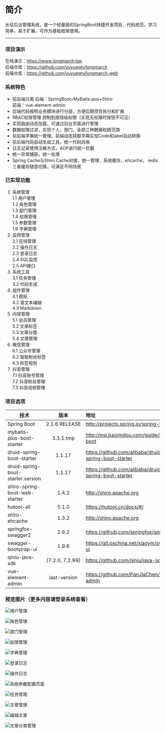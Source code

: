
# 简介
长征后台管理系统，是一个轻量级的SpringBoot快捷开发项目，代码规范，学习简单，易于扩展，可作为基础框架使用。

------
### 项目演示
在线演示：https://www.longmarch.top  
后端仓库：https://github.com/yuyueqty/longmarch  
前端仓库：https://github.com/yuyueqty/longmarch-web  

### 系统特色

 - 前后端分离
    后端：SpringBoot+MyBatis-pus+Shiro  
    前端：vue-element-admin  
 - 后端代码按照业务模块进行分层，方便后期项目拆分和扩展  
 - RBAC权限管理 控制到按钮级权限（实现无权限时按钮不可见）  
 - 实现路由动态加载，可通过后台页面进行管理  
 - 数据权限过滤，实现个人，部门，全部三种数据权限范围  
 - 前后端字典统一管理，前端动态获取字典实现Code和label自动转换  
 - 前后端代码自动生成工具，统一代码风格  
 - 日志记录使用注解方式，AOP进行统一拦截
 - 统一异常捕获，统一处理  
 - Spring Cache与Shiro Cache对接，统一管理，系统缓存，ehcache，
    redis三者缓存随意切换，可满足不同场景

### 已实现功能

 1. 系统管理  
    1.1 用户管理  
    1.2 角色管理  
    1.3 部门管理  
    1.4 权限管理  
    1.5 参数管理  
    1.6 字典管理  
 2. 监控管理  
    2.1 在线管理  
    2.2 操作日志    
    2.3 登录日志  
    2.4 SQL监控  
    2.5 API接口  
 3. 系统工具  
    3.1 任务管理  
    3.2 代码生成  
 4. 组件管理  
    4.1 图标  
    4.2 富文本编辑  
    4.3 Markdown  
 5. 内容管理  
    5.1 会员管理  
    5.2 文章标签  
    5.3 文章分类  
    5.4 文章管理  
 6. 微信管理  
    6.1 公众号管理  
    6.2 智能粉丝标签  
    6.3 标签规则  
 7. 抖音管理  
    7.1 抖音账号管理  
    7.2 抖音粉丝管理  
    7.3 抖音视频管理  
 
### 项目选项
| 技术        | 版本   |  地址  |
| --------   | :-----:  | :----  |
| Spring Boot     | 2.1.6.RELEASE |   http://projects.spring.io/spring-boot/     |
| mybatis-plus-boot-starter        |   3.3.1.tmp   |   http://mp.baomidou.com/guide/install.html#spring-boot   |
| druid-spring-boot-starter        |    1.1.17    |  https://github.com/alibaba/druid/tree/master/druid-spring-boot-starter  |
| druid-spring-boot-starter.sersion        |    1.1.17    |  https://github.com/alibaba/druid/tree/master/druid-spring-boot-starter  |
| shiro-spring-boot-web-starter        |    1.4.2    |  http://shiro.apache.org  |
| hutool-all        |    5.1.0    |  https://hutool.cn/docs/#/  |
| shiro-ehcache        |    1.3.2    |  http://shiro.apache.org  |
| springfox-swagger2        |    2.9.2    |  https://github.com/springfox/springfox  |
| swagger-bootstrap-ui        |    1.9.6    |  https://git.oschina.net/xiaoym/swagger-bootstrap-ui  |
| qiniu-java-sdk        |    [7.2.0, 7.2.99]    |  https://github.com/qiniu/java-sdk  |
| vue-element-admin        |    last-version    |  https://github.com/PanJiaChen/vue-element-admin  |

### 预览图片（更多内容请登录系统查看）
![用户管理][2]

![角色管理][3]

![部门管理][4]

![权限管理][5]

![字典管理][6]

![登录日志][7]

![操作日志][8]

![系统参数配置页面][9]

![任务管理][10]

![文章管理][11]

![编辑文章][12]

![文章分类管理][13]


  [2]: http://upload.longmarch.top/21.png
  [3]: http://upload.longmarch.top/13.jpg
  [4]: http://upload.longmarch.top/11.jpg
  [5]: http://upload.longmarch.top/12.jpg
  [6]: http://upload.longmarch.top/14.jpg
  [7]: http://upload.longmarch.top/15.jpg
  [8]: http://upload.longmarch.top/16.jpg
  [9]: http://upload.longmarch.top/3.jpg
  [10]: http://upload.longmarch.top/17.jpg
  [11]: http://upload.longmarch.top/18.png
  [12]: http://upload.longmarch.top/19.jpg
  [13]: http://upload.longmarch.top/20.png
  [2]: http://upload.longmarch.top/13.jpg
  [3]: http://upload.longmarch.top/11.jpg
  [4]: http://upload.longmarch.top/12.jpg
  [5]: http://upload.longmarch.top/14.jpg
  [6]: http://upload.longmarch.top/15.jpg
  [7]: http://upload.longmarch.top/16.jpg
  [8]: http://upload.longmarch.top/3.jpg
  [9]: http://upload.longmarch.top/17.jpg
  [10]: http://upload.longmarch.top/18.png
  [11]: http://upload.longmarch.top/19.jpg
  [12]: http://upload.longmarch.top/20.png
  
